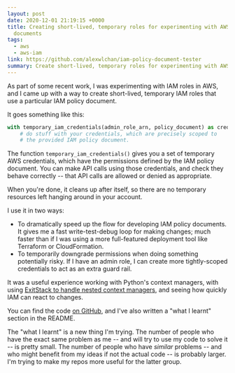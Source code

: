 ```yaml
---
layout: post
date: 2020-12-01 21:19:15 +0000
title: Creating short-lived, temporary roles for experimenting with AWS IAM policy
  documents
tags:
  - aws
  - aws-iam
link: https://github.com/alexwlchan/iam-policy-document-tester
summary: Create short-lived, temporary roles for experimenting with AWS IAM policy documents
---
```


As part of some recent work, I was experimenting with IAM roles in AWS, and I came up with a way to create short-lived, temporary IAM roles that use a particular IAM policy document.

It goes something like this:

```python
with temporary_iam_credentials(admin_role_arn, policy_document) as credentials:
    # do stuff with your credentials, which are precisely scoped to
    # the provided IAM policy document.
```

The function `temporary_iam_credentials()` gives you a set of temporary AWS credentials, which have the permissions defined by the IAM policy document. You can make API calls using those credentials, and check they behave correctly -- that API calls are allowed or denied as appropriate.

When you're done, it cleans up after itself, so there are no temporary resources left hanging around in your account.

I use it in two ways:

*   To dramatically speed up the flow for developing IAM policy documents. It gives me a fast write-test-debug loop for making changes; much faster than if I was using a more full-featured deployment tool like Terraform or CloudFormation.
*   To temporarily downgrade permissions when doing something potentially risky. If I have an admin role, I can create more tightly-scoped credentials to act as an extra guard rail.

It was a useful experience working with Python's context managers, with using [ExitStack to handle nested context managers](https://www.rath.org/on-the-beauty-of-pythons-exitstack.html), and seeing how quickly IAM can react to changes.

You can find the code [on GitHub](https://github.com/alexwlchan/iam-policy-document-tester), and I've also written a "what I learnt" section in the README.

The "what I learnt" is a new thing I'm trying.
The number of people who have the exact same problem as me -- and will try to use my code to solve it -- is pretty small.
The number of people who have *similar* problems -- and who might benefit from my ideas if not the actual code -- is probably larger.
I'm trying to make my repos more useful for the latter group.
